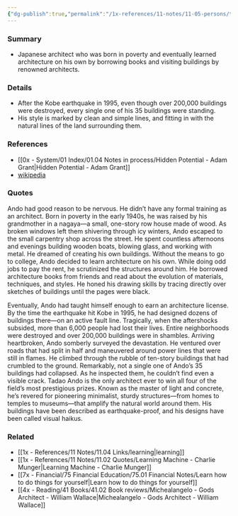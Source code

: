```yaml
---
{"dg-publish":true,"permalink":"/1x-references/11-notes/11-05-persons/tadao-ando/","title":"Ando","created":"2024-05-30T07:57:06.050+03:00","updated":"2024-05-30T07:57:06.050+03:00"}
---
```



### Summary
- Japanese architect who was born in poverty and eventually learned architecture on his own by borrowing books and visiting buildings by renowned architects.

### Details
- After the Kobe earthquake in 1995, even though over 200,000 buildings were destroyed, every single one of his 35 buildings were standing.
- His style is marked by clean and simple lines, and fitting in with the natural lines of the land surrounding them.

### References
- [[0x - System/01 Index/01.04 Notes in process/Hidden Potential - Adam Grant\|Hidden Potential - Adam Grant]]
- [wikipedia]()

### Quotes
Ando had good reason to be nervous. He didn’t have any formal training as an architect. Born in poverty in the early 1940s, he was raised by his grandmother in a nagaya—a small, one-story row house made of wood. As broken windows left them shivering through icy winters, Ando escaped to the small carpentry shop across the street. He spent countless afternoons and evenings building wooden boats, blowing glass, and working with metal. He dreamed of creating his own buildings. Without the means to go to college, Ando decided to learn architecture on his own. While doing odd jobs to pay the rent, he scrutinized the structures around him. He borrowed architecture books from friends and read about the evolution of materials, techniques, and styles. He honed his drawing skills by tracing directly over sketches of buildings until the pages were black.

Eventually, Ando had taught himself enough to earn an architecture license. By the time the earthquake hit Kobe in 1995, he had designed dozens of buildings there—on an active fault line. Tragically, when the aftershocks subsided, more than 6,000 people had lost their lives. Entire neighborhoods were destroyed and over 200,000 buildings were in shambles.
Arriving heartbroken, Ando somberly surveyed the devastation. He ventured over roads that had split in half and maneuvered around power lines that were still in flames. He climbed through the rubble of ten-story buildings that had crumbled to the ground. Remarkably, not a single one of Ando’s 35 buildings had collapsed. As he inspected them, he couldn’t find even a visible crack. Tadao Ando is the only architect ever to win all four of the field’s most
prestigious prizes. Known as the master of light and concrete, he’s revered for pioneering minimalist, sturdy structures—from homes to temples to museums—that amplify the natural world around them. His buildings have been described as earthquake-proof, and his designs have been called visual haikus.

### Related
- [[1x - References/11 Notes/11.04 Links/learning\|learning]]
- [[1x - References/11 Notes/11.02 Quotes/Learning Machine - Charlie Munger\|Learning Machine - Charlie Munger]]
- [[7x - Financial/75 Financial Education/75.01 Financial Notes/Learn how to do things for yourself\|Learn how to do things for yourself]]
- [[4x - Reading/41 Books/41.02 Book reviews/Michealangelo - Gods Architect - William Wallace\|Michealangelo - Gods Architect - William Wallace]]